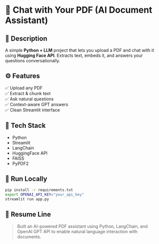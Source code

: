 # 📄 Chat with Your PDF (AI Document Assistant)

## 🧠 Description
A simple **Python + LLM** project that lets you upload a PDF and chat with it using **Hugging Face API**. Extracts text, embeds it, and answers your questions conversationally.

## ⚙️ Features
✅ Upload any PDF  
✅ Extract & chunk text  
✅ Ask natural questions  
✅ Context-aware GPT answers  
✅ Clean Streamlit interface  

## 🧩 Tech Stack
- Python
- Streamlit
- LangChain
- HuggingFace API
- FAISS
- PyPDF2

## 🚀 Run Locally
```bash
pip install -r requirements.txt
export OPENAI_API_KEY="your_api_key"
streamlit run app.py
```

## 💼 Resume Line
> Built an AI-powered PDF assistant using Python, LangChain, and OpenAI GPT API to enable natural language interaction with documents.
